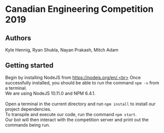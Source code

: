 # Canadian Engineering Competition 2019
## Authors
Kyle Hennig, Ryan Shukla, Nayan Prakash, Mitch Adam

## Getting started
Begin by installing NodeJS from https://nodejs.org/en/.<br>
Once successfully installed, you should be able to run the command `npm -v` from a terminal.<br>
We are using NodeJS 10.11.0 and NPM 6.4.1.<br>
<br>
Open a terminal in the current directory and run `npm install` to install our project dependencies.<br>
To transpile and execute our code, run the command `npm start`.<br>
Our bot will then interact with the competition server and print out the commands being run.
